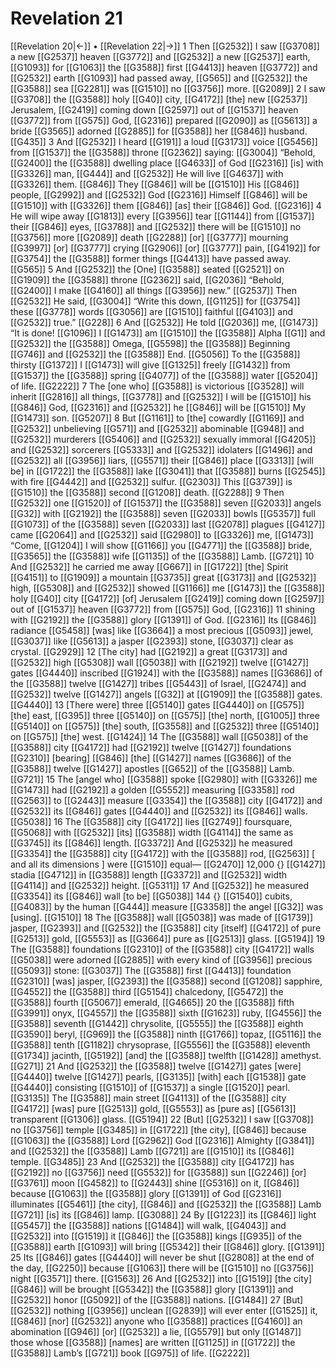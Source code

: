 # Revelation 21
[[Revelation 20|←]] • [[Revelation 22|→]]
1 Then [[G2532]] I saw [[G3708]] a new [[G2537]] heaven [[G3772]] and [[G2532]] a new [[G2537]] earth, [[G1093]] for [[G1063]] the [[G3588]] first [[G4413]] heaven [[G3772]] and [[G2532]] earth [[G1093]] had passed away, [[G565]] and [[G2532]] the [[G3588]] sea [[G2281]] was [[G1510]] no [[G3756]] more. [[G2089]] 
2 I saw [[G3708]] the [[G3588]] holy [[G40]] city, [[G4172]] [the] new [[G2537]] Jerusalem, [[G2419]] coming down [[G2597]] out of [[G1537]] heaven [[G3772]] from [[G575]] God, [[G2316]] prepared [[G2090]] as [[G5613]] a bride [[G3565]] adorned [[G2885]] for [[G3588]] her [[G846]] husband. [[G435]] 
3 And [[G2532]] I heard [[G191]] a loud [[G3173]] voice [[G5456]] from [[G1537]] the [[G3588]] throne [[G2362]] saying: [[G3004]] “Behold, [[G2400]] the [[G3588]] dwelling place [[G4633]] of God [[G2316]] [is] with [[G3326]] man, [[G444]] and [[G2532]] He will live [[G4637]] with [[G3326]] them. [[G846]] They [[G846]] will be [[G1510]] His [[G846]] people, [[G2992]] and [[G2532]] God [[G2316]] Himself [[G846]] will be [[G1510]] with [[G3326]] them [[G846]] [as] their [[G846]] God. [[G2316]] 
4 He will wipe away [[G1813]] every [[G3956]] tear [[G1144]] from [[G1537]] their [[G846]] eyes, [[G3788]] and [[G2532]] there will be [[G1510]] no [[G3756]] more [[G2089]] death [[G2288]] [or] [[G3777]] mourning [[G3997]] [or] [[G3777]] crying [[G2906]] [or] [[G3777]] pain, [[G4192]] for [[G3754]] the [[G3588]] former things [[G4413]] have passed away. [[G565]] 
5 And [[G2532]] the [One] [[G3588]] seated [[G2521]] on [[G1909]] the [[G3588]] throne [[G2362]] said, [[G2036]] “Behold, [[G2400]] I make [[G4160]] all things [[G3956]] new.” [[G2537]] Then [[G2532]] He said, [[G3004]] “Write this down, [[G1125]] for [[G3754]] these [[G3778]] words [[G3056]] are [[G1510]] faithful [[G4103]] and [[G2532]] true.” [[G228]] 
6 And [[G2532]] He told [[G2036]] me, [[G1473]] “It is done! [[G1096]] I [[G1473]] am [[G1510]] the [[G3588]] Alpha [[G1]] and [[G2532]] the [[G3588]] Omega, [[G5598]] the [[G3588]] Beginning [[G746]] and [[G2532]] the [[G3588]] End. [[G5056]] To the [[G3588]] thirsty [[G1372]] I [[G1473]] will give [[G1325]] freely [[G1432]] from [[G1537]] the [[G3588]] spring [[G4077]] of the [[G3588]] water [[G5204]] of life. [[G2222]] 
7 The [one who] [[G3588]] is victorious [[G3528]] will inherit [[G2816]] all things, [[G3778]] and [[G2532]] I will be [[G1510]] his [[G846]] God, [[G2316]] and [[G2532]] he [[G846]] will be [[G1510]] My [[G1473]] son. [[G5207]] 
8 But [[G1161]] to [the] cowardly [[G1169]] and [[G2532]] unbelieving [[G571]] and [[G2532]] abominable [[G948]] and [[G2532]] murderers [[G5406]] and [[G2532]] sexually immoral [[G4205]] and [[G2532]] sorcerers [[G5333]] and [[G2532]] idolaters [[G1496]] and [[G2532]] all [[G3956]] liars, [[G5571]] their [[G846]] place [[G3313]] [will be] in [[G1722]] the [[G3588]] lake [[G3041]] that [[G3588]] burns [[G2545]] with fire [[G4442]] and [[G2532]] sulfur. [[G2303]] This [[G3739]] is [[G1510]] the [[G3588]] second [[G1208]] death. [[G2288]] 
9 Then [[G2532]] one [[G1520]] of [[G1537]] the [[G3588]] seven [[G2033]] angels [[G32]] with [[G2192]] the [[G3588]] seven [[G2033]] bowls [[G5357]] full [[G1073]] of the [[G3588]] seven [[G2033]] last [[G2078]] plagues [[G4127]] came [[G2064]] and [[G2532]] said [[G2980]] to [[G3326]] me, [[G1473]] “Come, [[G1204]] I will show [[G1166]] you [[G4771]] the [[G3588]] bride, [[G3565]] the [[G3588]] wife [[G1135]] of the [[G3588]] Lamb. [[G721]] 
10 And [[G2532]] he carried me away [[G667]] in [[G1722]] [the] Spirit [[G4151]] to [[G1909]] a mountain [[G3735]] great [[G3173]] and [[G2532]] high, [[G5308]] and [[G2532]] showed [[G1166]] me [[G1473]] the [[G3588]] holy [[G40]] city [[G4172]] [of] Jerusalem [[G2419]] coming down [[G2597]] out of [[G1537]] heaven [[G3772]] from [[G575]] God, [[G2316]] 
11 shining with [[G2192]] the [[G3588]] glory [[G1391]] of God. [[G2316]] Its [[G846]] radiance [[G5458]] [was] like [[G3664]] a most precious [[G5093]] jewel, [[G3037]] like [[G5613]] a jasper [[G2393]] stone, [[G3037]] clear as crystal. [[G2929]] 
12 [The city] had [[G2192]] a great [[G3173]] and [[G2532]] high [[G5308]] wall [[G5038]] with [[G2192]] twelve [[G1427]] gates [[G4440]] inscribed [[G1924]] with the [[G3588]] names [[G3686]] of the [[G3588]] twelve [[G1427]] tribes [[G5443]] of Israel, [[G2474]] and [[G2532]] twelve [[G1427]] angels [[G32]] at [[G1909]] the [[G3588]] gates. [[G4440]] 
13 [There were] three [[G5140]] gates [[G4440]] on [[G575]] [the] east, [[G395]] three [[G5140]] on [[G575]] [the] north, [[G1005]] three [[G5140]] on [[G575]] [the] south, [[G3558]] and [[G2532]] three [[G5140]] on [[G575]] [the] west. [[G1424]] 
14 The [[G3588]] wall [[G5038]] of the [[G3588]] city [[G4172]] had [[G2192]] twelve [[G1427]] foundations [[G2310]] [bearing] [[G846]] [the] [[G1427]] names [[G3686]] of the [[G3588]] twelve [[G1427]] apostles [[G652]] of the [[G3588]] Lamb. [[G721]] 
15 The [angel who] [[G3588]] spoke [[G2980]] with [[G3326]] me [[G1473]] had [[G2192]] a golden [[G5552]] measuring [[G3358]] rod [[G2563]] to [[G2443]] measure [[G3354]] the [[G3588]] city [[G4172]] and [[G2532]] its [[G846]] gates [[G4440]] and [[G2532]] its [[G846]] walls. [[G5038]] 
16 The [[G3588]] city [[G4172]] lies [[G2749]] foursquare, [[G5068]] with [[G2532]] [its] [[G3588]] width [[G4114]] the same as [[G3745]] its [[G846]] length. [[G3372]] And [[G2532]] he measured [[G3354]] the [[G3588]] city [[G4172]] with the [[G3588]] rod, [[G2563]] [ and all its dimensions ] were [[G1510]] equal— [[G2470]] 12,000 {} [[G1427]] stadia [[G4712]] in [[G3588]] length [[G3372]] and [[G2532]] width [[G4114]] and [[G2532]] height. [[G5311]] 
17 And [[G2532]] he measured [[G3354]] its [[G846]] wall [to be] [[G5038]] 144 {} [[G1540]] cubits, [[G4083]] by the human [[G444]] measure [[G3358]] the angel [[G32]] was [using]. [[G1510]] 
18 The [[G3588]] wall [[G5038]] was made of [[G1739]] jasper, [[G2393]] and [[G2532]] the [[G3588]] city [itself] [[G4172]] of pure [[G2513]] gold, [[G5553]] as [[G3664]] pure as [[G2513]] glass. [[G5194]] 
19 The [[G3588]] foundations [[G2310]] of the [[G3588]] city [[G4172]] walls [[G5038]] were adorned [[G2885]] with every kind of [[G3956]] precious [[G5093]] stone: [[G3037]] The [[G3588]] first [[G4413]] foundation [[G2310]] [was] jasper, [[G2393]] the [[G3588]] second [[G1208]] sapphire, [[G4552]] the [[G3588]] third [[G5154]] chalcedony, [[G5472]] the [[G3588]] fourth [[G5067]] emerald, [[G4665]] 
20 the [[G3588]] fifth [[G3991]] onyx, [[G4557]] the [[G3588]] sixth [[G1623]] ruby, [[G4556]] the [[G3588]] seventh [[G1442]] chrysolite, [[G5555]] the [[G3588]] eighth [[G3590]] beryl, [[G969]] the [[G3588]] ninth [[G1766]] topaz, [[G5116]] the [[G3588]] tenth [[G1182]] chrysoprase, [[G5556]] the [[G3588]] eleventh [[G1734]] jacinth, [[G5192]] [and] the [[G3588]] twelfth [[G1428]] amethyst. [[G271]] 
21 And [[G2532]] the [[G3588]] twelve [[G1427]] gates [were] [[G4440]] twelve [[G1427]] pearls, [[G3135]] [with] each [[G1538]] gate [[G4440]] consisting [[G1510]] of [[G1537]] a single [[G1520]] pearl. [[G3135]] The [[G3588]] main street [[G4113]] of the [[G3588]] city [[G4172]] [was] pure [[G2513]] gold, [[G5553]] as [pure as] [[G5613]] transparent [[G1306]] glass. [[G5194]] 
22 [But] [[G2532]] I saw [[G3708]] no [[G3756]] temple [[G3485]] in [[G1722]] [the city], [[G846]] because [[G1063]] the [[G3588]] Lord [[G2962]] God [[G2316]] Almighty [[G3841]] and [[G2532]] the [[G3588]] Lamb [[G721]] are [[G1510]] its [[G846]] temple. [[G3485]] 
23 And [[G2532]] the [[G3588]] city [[G4172]] has [[G2192]] no [[G3756]] need [[G5532]] for [[G3588]] sun [[G2246]] [or] [[G3761]] moon [[G4582]] to [[G2443]] shine [[G5316]] on it, [[G846]] because [[G1063]] the [[G3588]] glory [[G1391]] of God [[G2316]] illuminates [[G5461]] [the city], [[G846]] and [[G2532]] the [[G3588]] Lamb [[G721]] [is] its [[G846]] lamp. [[G3088]] 
24 By [[G1223]] its [[G846]] light [[G5457]] the [[G3588]] nations [[G1484]] will walk, [[G4043]] and [[G2532]] into [[G1519]] it [[G846]] the [[G3588]] kings [[G935]] of the [[G3588]] earth [[G1093]] will bring [[G5342]] their [[G846]] glory. [[G1391]] 
25 Its [[G846]] gates [[G4440]] will never be shut [[G2808]] at the end of the day, [[G2250]] because [[G1063]] there will be [[G1510]] no [[G3756]] night [[G3571]] there. [[G1563]] 
26 And [[G2532]] into [[G1519]] [the city] [[G846]] will be brought [[G5342]] the [[G3588]] glory [[G1391]] and [[G2532]] honor [[G5092]] of the [[G3588]] nations. [[G1484]] 
27 [But] [[G2532]] nothing [[G3956]] unclean [[G2839]] will ever enter [[G1525]] it, [[G846]] [nor] [[G2532]] anyone who [[G3588]] practices [[G4160]] an abomination [[G946]] [or] [[G2532]] a lie, [[G5579]] but only [[G1487]] those whose [[G3588]] [names] are written [[G1125]] in [[G1722]] the [[G3588]] Lamb’s [[G721]] book [[G975]] of life. [[G2222]] 
